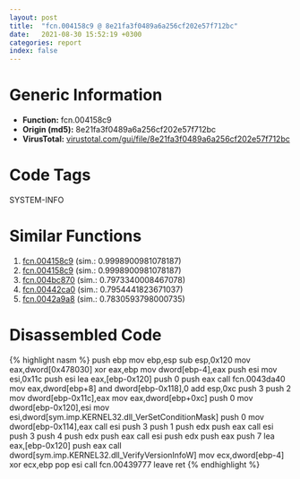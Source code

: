 ```yaml
---
layout: post
title:  "fcn.004158c9 @ 8e21fa3f0489a6a256cf202e57f712bc"
date:   2021-08-30 15:52:19 +0300
categories: report
index: false
---
```


# Generic Information
- **Function:** fcn.004158c9
- **Origin (md5):** 8e21fa3f0489a6a256cf202e57f712bc
- **VirusTotal:** [virustotal.com/gui/file/8e21fa3f0489a6a256cf202e57f712bc][virustotal_ref]

# Code Tags
<span class="tag" id="SYSTEM-INFO">SYSTEM-INFO</span>


# Similar Functions

1. [fcn.004158c9][similar_1_ref] (sim.: 0.9998900981078187)
2. [fcn.004158c9][similar_2_ref] (sim.: 0.9998900981078187)
3. [fcn.004bc870][similar_3_ref] (sim.: 0.7973340008467078)
4. [fcn.00442ca0][similar_4_ref] (sim.: 0.7954441823671037)
5. [fcn.0042a9a8][similar_5_ref] (sim.: 0.7830593798000735)


# Disassembled Code

{% highlight nasm %}
push ebp
mov ebp,esp
sub esp,0x120
mov eax,dword[0x478030]
xor eax,ebp
mov dword[ebp-4],eax
push esi
mov esi,0x11c
push esi
lea eax,[ebp-0x120]
push 0
push eax
call fcn.0043da40
mov eax,dword[ebp+8]
and dword[ebp-0x118],0
add esp,0xc
push 3
push 2
mov dword[ebp-0x11c],eax
mov eax,dword[ebp+0xc]
push 0
mov dword[ebp-0x120],esi
mov esi,dword[sym.imp.KERNEL32.dll_VerSetConditionMask]
push 0
mov dword[ebp-0x114],eax
call esi
push 3
push 1
push edx
push eax
call esi
push 3
push 4
push edx
push eax
call esi
push edx
push eax
push 7
lea eax,[ebp-0x120]
push eax
call dword[sym.imp.KERNEL32.dll_VerifyVersionInfoW]
mov ecx,dword[ebp-4]
xor ecx,ebp
pop esi
call fcn.00439777
leave 
ret 
{% endhighlight %}


[similar_1_ref]: /report/fcn.004158c9@ff219f45286905b4a87327ca719363be
[similar_2_ref]: /report/fcn.004158c9@44e1ffcf4e71f4505c09d520fd75f1e4
[similar_3_ref]: /report/fcn.004bc870@a9db83c79f22c1884abda377efdebe4d
[similar_4_ref]: /report/fcn.00442ca0@3dfcfb1d918b690c00de324bcfcdc082
[similar_5_ref]: /report/fcn.0042a9a8@9c2b894b84f59672d8be2e984066f76f
[virustotal_ref]: https://www.virustotal.com/gui/file/8e21fa3f0489a6a256cf202e57f712bc